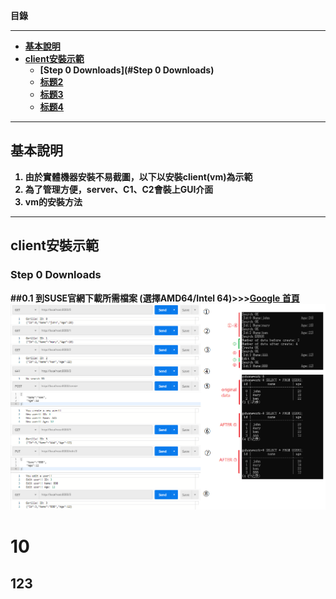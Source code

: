 <strong> 目錄 <strong>
 ***
* [基本說明](#基本說明)
* [client安裝示範](#client安裝示範)
   * [Step 0 Downloads](#Step 0 Downloads)
   * [标题2](#42)
   * [标题3](#43)
   * [标题4](#44)



 ***
## 基本說明
1. 由於實體機器安裝不易截圖，以下以安裝client(vm)為示範
2. 為了管理方便，server、C1、C2會裝上GUI介面
3. vm的安裝方法
 ***
## client安裝示範
### Step 0 Downloads

##0.1 到SUSE官網下載所需檔案 (選擇AMD64/Intel 64)>>>[Google 首頁](https://google.com.tw)
![image](https://github.com/HongScarlet/homework/blob/master/GO/img/20200212/TEST2.png)

# 10
## 123




